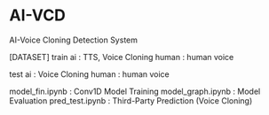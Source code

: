 # AI-VCD
AI-Voice Cloning Detection System 

[DATASET]
train
ai : TTS, Voice Cloning
human : human voice

test
ai : Voice Cloning
human : human voice

model_fin.ipynb : Conv1D Model Training
model_graph.ipynb : Model Evaluation
pred_test.ipynb : Third-Party Prediction (Voice Cloning)

